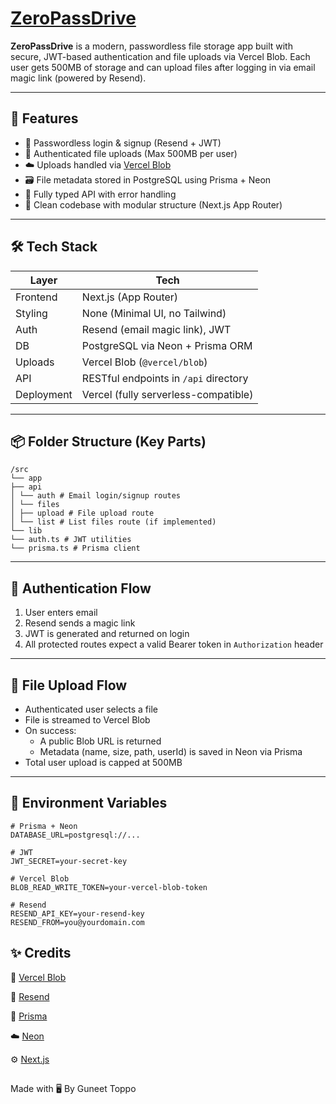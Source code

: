 # [ZeroPassDrive](https://www.zeropassdrive.space/)

**ZeroPassDrive** is a modern, passwordless file storage app built with secure, JWT-based authentication and file uploads via Vercel Blob. Each user gets 500MB of storage and can upload files after logging in via email magic link (powered by Resend).

---

## 🚀 Features

- 🔐 Passwordless login & signup (Resend + JWT)
- 🧾 Authenticated file uploads (Max 500MB per user)
- ☁️ Uploads handled via [Vercel Blob](https://vercel.com/docs/storage/vercel-blob)
- 🗃 File metadata stored in PostgreSQL using Prisma + Neon
- 🧪 Fully typed API with error handling
- 📄 Clean codebase with modular structure (Next.js App Router)

---

## 🛠 Tech Stack

| Layer       | Tech                                       |
|-------------|--------------------------------------------|
| Frontend    | Next.js (App Router)                       |
| Styling     | None (Minimal UI, no Tailwind)             |
| Auth        | Resend (email magic link), JWT             |
| DB          | PostgreSQL via Neon + Prisma ORM           |
| Uploads     | Vercel Blob (`@vercel/blob`)               |
| API         | RESTful endpoints in `/api` directory      |
| Deployment  | Vercel (fully serverless-compatible)       |

---

## 📦 Folder Structure (Key Parts)
```
/src
└── app
├── api
│ └── auth # Email login/signup routes
│ └── files
│ ├── upload # File upload route
│ └── list # List files route (if implemented)
└── lib
└── auth.ts # JWT utilities
└── prisma.ts # Prisma client
```

---

## 🔐 Authentication Flow

1. User enters email
2. Resend sends a magic link
3. JWT is generated and returned on login
4. All protected routes expect a valid Bearer token in `Authorization` header

---

## 📂 File Upload Flow

- Authenticated user selects a file
- File is streamed to Vercel Blob
- On success:
  - A public Blob URL is returned
  - Metadata (name, size, path, userId) is saved in Neon via Prisma
- Total user upload is capped at 500MB

---

## 🧾 Environment Variables

```env
# Prisma + Neon
DATABASE_URL=postgresql://...

# JWT
JWT_SECRET=your-secret-key

# Vercel Blob
BLOB_READ_WRITE_TOKEN=your-vercel-blob-token

# Resend
RESEND_API_KEY=your-resend-key
RESEND_FROM=you@yourdomain.com

```
## ✨ Credits

🔗 [Vercel Blob](https://vercel.com/docs/storage/vercel-blob)

🔐 [Resend](https://resend.com/)

🧬 [Prisma](https://www.prisma.io/)

☁️ [Neon](https://neon.com/)

⚙️ [Next.js](https://nextjs.org/)

##  
Made with 🖥️ By Guneet Toppo
